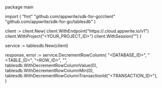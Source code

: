 package main

import (
    "fmt"
    "github.com/appwrite/sdk-for-go/client"
    "github.com/appwrite/sdk-for-go/tablesdb"
)

client := client.New(
    client.WithEndpoint("https://<REGION>.cloud.appwrite.io/v1")
    client.WithProject("<YOUR_PROJECT_ID>")
    client.WithSession("")
)

service := tablesdb.New(client)

response, error := service.DecrementRowColumn(
    "<DATABASE_ID>",
    "<TABLE_ID>",
    "<ROW_ID>",
    "",
    tablesdb.WithDecrementRowColumnValue(0),
    tablesdb.WithDecrementRowColumnMin(0),
    tablesdb.WithDecrementRowColumnTransactionId("<TRANSACTION_ID>"),
)
